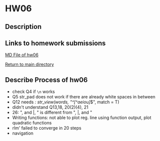# HW06

## Description



## Links to homework submissions

[MD File of hw06]()

[Return to main directory](https://github.com/qiaoyuet/STAT545-hw-Tang-Qiaoyue)

## Describe Process of hw06

- check Q4 if `\n` works
- Q5 str_pad does not work if there are already white spaces in between
- Q12 needs *: str_view(words, "^[^aeiou]*$", match = T)
- didn't understand Q13,18, 20(2)(4), 21
- 26: ", and |, " is different from ", |, and "
- Writing functions: not able to plot reg. line using function output, plot quadratic functions
- rlm' failed to converge in 20 steps
- navigation